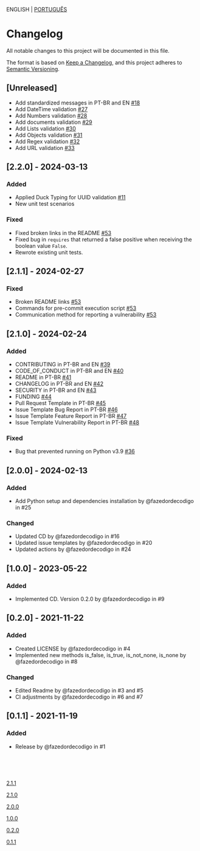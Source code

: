 ENGLISH | [PORTUGUÊS](https://github.com/fazedordecodigo/PyFlunt/blob/main/docs/CHANGELOG.md)

# Changelog

All notable changes to this project will be documented in this file.

The format is based on [Keep a Changelog](https://keepachangelog.com/pt-BR/1.1.0/),
and this project adheres to [Semantic Versioning](https://semver.org/lang/pt-BR/spec/v2.0.0.html).

## [Unreleased]
- Add standardized messages in PT-BR and EN [#18](https://github.com/fazedordecodigo/PyFlunt/issues/18)
- Add DateTime validation [#27](https://github.com/fazedordecodigo/PyFlunt/issues/27)
- Add Numbers validation [#28](https://github.com/fazedordecodigo/PyFlunt/issues/28)
- Add documents validation [#29](https://github.com/fazedordecodigo/PyFlunt/issues/29)
- Add Lists validation [#30](https://github.com/fazedordecodigo/PyFlunt/issues/30)
- Add Objects validation [#31](https://github.com/fazedordecodigo/PyFlunt/issues/31)
- Add Regex validation [#32](https://github.com/fazedordecodigo/PyFlunt/issues/32)
- Add URL validation [#33](https://github.com/fazedordecodigo/PyFlunt/issues/33)

## [2.2.0] - 2024-03-13
### Added
- Applied Duck Typing for UUID validation [#11](https://github.com/fazedordecodigo/PyFlunt/issues/11)
- New unit test scenarios

### Fixed
- Fixed broken links in the README [#53](https://github.com/fazedordecodigo/PyFlunt/issues/53)
- Fixed bug in `requires` that returned a false positive when receiving the boolean value `False`.
- Rewrote existing unit tests.

## [2.1.1] - 2024-02-27
### Fixed
- Broken README links [#53](https://github.com/fazedordecodigo/PyFlunt/issues/53)
- Commands for pre-commit execution script [#53](https://github.com/fazedordecodigo/PyFlunt/issues/53)
- Communication method for reporting a vulnerability [#53](https://github.com/fazedordecodigo/PyFlunt/issues/53)

## [2.1.0] - 2024-02-24
### Added
- CONTRIBUTING in PT-BR and EN [#39](https://github.com/fazedordecodigo/PyFlunt/issues/39)
- CODE_OF_CONDUCT in PT-BR and EN [#40](https://github.com/fazedordecodigo/PyFlunt/issues/40)
- README in PT-BR [#41](https://github.com/fazedordecodigo/PyFlunt/issues/41)
- CHANGELOG in PT-BR and EN [#42](https://github.com/fazedordecodigo/PyFlunt/issues/42)
- SECURITY in PT-BR and EN [#43](https://github.com/fazedordecodigo/PyFlunt/issues/43)
- FUNDING [#44](https://github.com/fazedordecodigo/PyFlunt/issues/44)
- Pull Request Template in PT-BR [#45](https://github.com/fazedordecodigo/PyFlunt/issues/45)
- Issue Template Bug Report in PT-BR [#46](https://github.com/fazedordecodigo/PyFlunt/issues/46)
- Issue Template Feature Report in PT-BR [#47](https://github.com/fazedordecodigo/PyFlunt/issues/47)
- Issue Template Vulnerability Report in PT-BR [#48](https://github.com/fazedordecodigo/PyFlunt/issues/48)

### Fixed
- Bug that prevented running on Python v3.9 [#36](https://github.com/fazedordecodigo/PyFlunt/issues/36)

## [2.0.0] - 2024-02-13
### Added

- Add Python setup and dependencies installation by @fazedordecodigo in #25

### Changed

- Updated CD by @fazedordecodigo in #16
- Updated issue templates by @fazedordecodigo in #20
- Updated actions by @fazedordecodigo in #24

## [1.0.0] - 2023-05-22
### Added

- Implemented CD. Version 0.2.0 by @fazedordecodigo in #9

## [0.2.0] - 2021-11-22
### Added

- Created LICENSE by @fazedordecodigo in #4
- Implemented new methods is_false, is_true, is_not_none, is_none by @fazedordecodigo in #8

### Changed

- Edited Readme by @fazedordecodigo in #3 and #5
- CI adjustments by @fazedordecodigo in #6 and #7

## [0.1.1] - 2021-11-19
### Added

- Release by @fazedordecodigo in #1



<br>
<br>
<br>

[2.1.1](https://github.com/fazedordecodigo/PyFlunt/compare/v2.1.0...v2.1.1)

[2.1.0](https://github.com/fazedordecodigo/PyFlunt/compare/v2.0.0...v2.1.0)

[2.0.0](https://github.com/fazedordecodigo/PyFlunt/compare/v1.0.0...v2.0.0)

[1.0.0](https://github.com/fazedordecodigo/PyFlunt/compare/0.2.0...v1.0.0)

[0.2.0](https://github.com/fazedordecodigo/PyFlunt/compare/0.1.1...0.2.0)

[0.1.1](https://github.com/fazedordecodigo/PyFlunt/commits/0.1.1)
